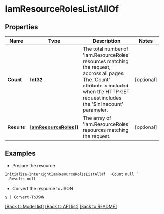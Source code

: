 # IamResourceRolesListAllOf
## Properties

Name | Type | Description | Notes
------------ | ------------- | ------------- | -------------
**Count** | **Int32** | The total number of &#39;iam.ResourceRoles&#39; resources matching the request, accross all pages. The &#39;Count&#39; attribute is included when the HTTP GET request includes the &#39;$inlinecount&#39; parameter. | [optional] 
**Results** | [**IamResourceRoles[]**](IamResourceRoles.md) | The array of &#39;iam.ResourceRoles&#39; resources matching the request. | [optional] 

## Examples

- Prepare the resource
```powershell
Initialize-IntersightIamResourceRolesListAllOf  -Count null `
 -Results null
```

- Convert the resource to JSON
```powershell
$ | Convert-ToJSON
```

[[Back to Model list]](../README.md#documentation-for-models) [[Back to API list]](../README.md#documentation-for-api-endpoints) [[Back to README]](../README.md)

